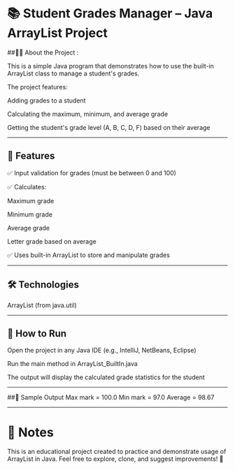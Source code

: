 # 📚 Student Grades Manager – Java ArrayList Project

##👩‍💻 About the Project :

This is a simple Java program that demonstrates how to use the built-in ArrayList class to manage a student's grades.

The project features:

Adding grades to a student

Calculating the maximum, minimum, and average grade

Getting the student's grade level (A, B, C, D, F) based on their average

---

## 📌 Features
✅ Input validation for grades (must be between 0 and 100)

✅ Calculates:

Maximum grade

Minimum grade

Average grade

Letter grade based on average

✅ Uses built-in ArrayList<Double> to store and manipulate grades

---

## 🛠 Technologies
ArrayList (from java.util)

---

## 🚀 How to Run
Open the project in any Java IDE (e.g., IntelliJ, NetBeans, Eclipse)

Run the main method in ArrayList_BuiltIn.java

The output will display the calculated grade statistics for the student

---

##🧪 Sample Output
Max mark = 100.0
Min mark = 97.0
Average = 98.67

---

 # 📌 Notes
This is an educational project created to practice and demonstrate usage of ArrayList in Java.
Feel free to explore, clone, and suggest improvements! 🌟

